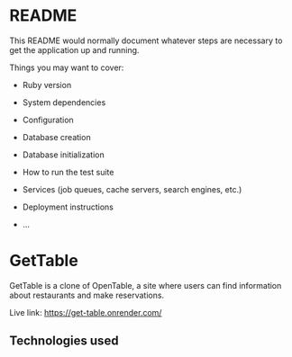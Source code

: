 # README

This README would normally document whatever steps are necessary to get the
application up and running.

Things you may want to cover:

* Ruby version

* System dependencies

* Configuration

* Database creation

* Database initialization

* How to run the test suite

* Services (job queues, cache servers, search engines, etc.)

* Deployment instructions

* ...

# GetTable

GetTable is a clone of OpenTable, a site where users can find information about restaurants and make reservations. 

Live link: https://get-table.onrender.com/

## Technologies used

